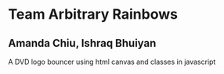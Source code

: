 # Team Arbitrary Rainbows
## Amanda Chiu, Ishraq Bhuiyan
A DVD logo bouncer using html canvas and classes in javascript